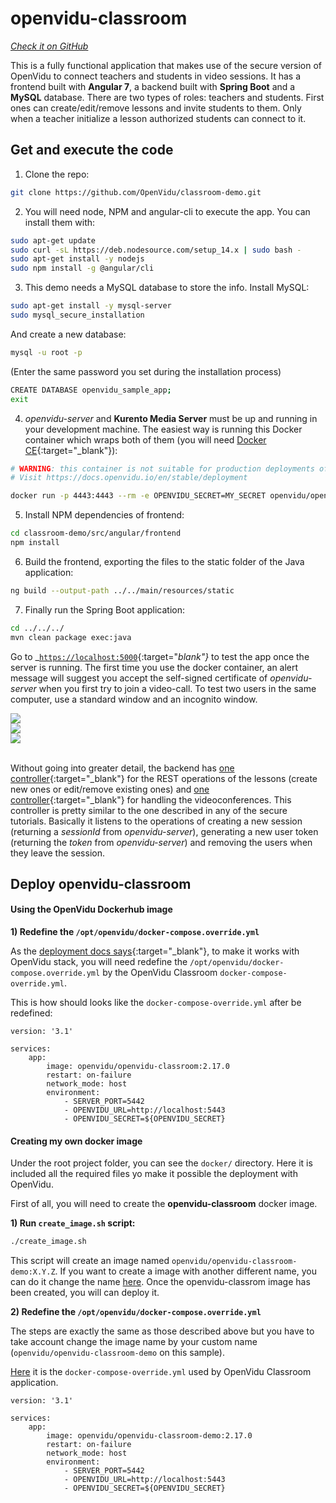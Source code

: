 # openvidu-classroom

<a href="https://github.com/OpenVidu/classroom-demo" target="_blank"><i class="icon ion-social-github"> Check it on GitHub</i></a>

This is a fully functional application that makes use of the secure version of OpenVidu to connect teachers and students in video sessions. It has a frontend built with <strong>Angular 7</strong>, a backend built with <strong>Spring Boot</strong> and a <strong>MySQL</strong> database. There are two types of roles: teachers and students. First ones can create/edit/remove lessons and invite students to them. Only when a teacher initialize a lesson authorized students can connect to it.



## Get and execute the code


1) Clone the repo:

```bash
git clone https://github.com/OpenVidu/classroom-demo.git
```
2) You will need node, NPM and angular-cli to execute the app. You can install them with:


```bash
sudo apt-get update
sudo curl -sL https://deb.nodesource.com/setup_14.x | sudo bash -
sudo apt-get install -y nodejs
sudo npm install -g @angular/cli
```

3) This demo needs a MySQL database to store the info. Install MySQL:

```bash
sudo apt-get install -y mysql-server
sudo mysql_secure_installation
```
 And create a new database:

```bash
mysql -u root -p
```
(Enter the same password you set during the installation process)

```bash
CREATE DATABASE openvidu_sample_app;
exit
```

4) *openvidu-server* and **Kurento Media Server** must be up and running in your development machine. The easiest way is running this Docker container which wraps both of them (you will need [Docker CE](https://store.docker.com/search?type=edition&offering=community){:target="_blank"}):

```bash
# WARNING: this container is not suitable for production deployments of OpenVidu Platform
# Visit https://docs.openvidu.io/en/stable/deployment

docker run -p 4443:4443 --rm -e OPENVIDU_SECRET=MY_SECRET openvidu/openvidu-server-kms:2.17.0
```

5) Install NPM dependencies of frontend:

```bash
cd classroom-demo/src/angular/frontend
npm install
```

6) Build the frontend, exporting the files to the static folder of the Java application:

```bash
ng build --output-path ../../main/resources/static
```

7) Finally run the Spring Boot application:

```bash
cd ../../../
mvn clean package exec:java
```

Go to _[`https://localhost:5000`](https://localhost:5000){:target="_blank"}_ to test the app once the server is running. The first time you use the docker container, an alert message will suggest you accept the self-signed certificate of _openvidu-server_ when you first try to join a video-call. To test two users in the same computer, use a standard window and an incognito window.

<div class="row no-margin row-gallery">
  <div class="col-md-4">
    <a data-fancybox="gallery" href="img/demos/openvidu-classroom.png">
      <img class="img-responsive" src="img/demos/openvidu-classroom.png">
    </a>
  </div>
  <div class="col-md-4">
    <a data-fancybox="gallery" href="img/demos/openvidu-classroom-dashboard.png">
      <img class="img-responsive" src="img/demos/openvidu-classroom-dashboard.png">
    </a>
  </div>
  <div class="col-md-4">
    <a data-fancybox="gallery" href="img/demos/openvidu-classroom-video.png">
      <img class="img-responsive" src="img/demos/openvidu-classroom-video.png">
    </a>
  </div>
</div>

<br>

Without going into greater detail, the backend has [one controller](https://github.com/OpenVidu/classroom-demo/blob/master/src/main/java/io/openvidu/classroom/demo/lesson/LessonController.java){:target="_blank"} for the REST operations of the lessons (create new ones or edit/remove existing ones) and [one controller](https://github.com/OpenVidu/classroom-demo/blob/master/src/main/java/io/openvidu/classroom/demo/session_manager/SessionController.java){:target="_blank"} for handling the videoconferences. This controller is pretty similar to the one described in any of the secure tutorials. Basically it listens to the operations of creating a new session (returning a *sessionId* from *openvidu-server*), generating a new user token (returning the *token* from *openvidu-server*) and removing the users when they leave the session.



## Deploy openvidu-classroom

#### Using the OpenVidu Dockerhub image

**1) Redefine the `/opt/openvidu/docker-compose.override.yml`**

As the [deployment docs says](deployment/deploying-openvidu-apps/#with-docker){:target="_blank"}, to make it works with OpenVidu stack, you will need redefine the `/opt/openvidu/docker-compose.override.yml` by the OpenVidu Classroom `docker-compose-override.yml`.

This is how should looks like the `docker-compose-override.yml` after be redefined:

```
version: '3.1'

services:
    app:
        image: openvidu/openvidu-classroom:2.17.0
        restart: on-failure
        network_mode: host
        environment:
            - SERVER_PORT=5442
            - OPENVIDU_URL=http://localhost:5443
            - OPENVIDU_SECRET=${OPENVIDU_SECRET}
```

#### Creating my own docker image

Under the root project folder, you can see the `docker/` directory. Here it is included all the required files yo make it possible the deployment with OpenVidu.

First of all, you will need to create the **openvidu-classroom** docker image.

**1) Run `create_image.sh` script:**

```bash
./create_image.sh
```

This script will create an image named `openvidu/openvidu-classroom-demo:X.Y.Z`. If you want to create a image with another different name, you can do it change the name [here](https://github.com/OpenVidu/classroom-demo/blob/2a931237dc232743fbdb847bc70b93dd0c014d18/docker/create_image.sh#L5-L6). Once the openvidu-classrom image has been created, you will can deploy it.

**2) Redefine the `/opt/openvidu/docker-compose.override.yml`**

The steps are exactly the same as those described above but you have to take account change the image name by your custom name (`openvidu/openvidu-classroom-demo` on this sample).

[Here](https://github.com/OpenVidu/classroom-demo/blob/2a931237dc232743fbdb847bc70b93dd0c014d18/docker/docker-compose.override.yml#L1) it is the `docker-compose-override.yml` used by OpenVidu Classroom application.

```
version: '3.1'

services:
    app:
        image: openvidu/openvidu-classroom-demo:2.17.0
        restart: on-failure
        network_mode: host
        environment:
            - SERVER_PORT=5442
            - OPENVIDU_URL=http://localhost:5443
            - OPENVIDU_SECRET=${OPENVIDU_SECRET}
```


<link rel="stylesheet" href="https://cdnjs.cloudflare.com/ajax/libs/fancybox/3.1.20/jquery.fancybox.min.css" />
<script src="https://cdnjs.cloudflare.com/ajax/libs/fancybox/3.1.20/jquery.fancybox.min.js"></script>
<script>
  $().fancybox({
    selector : '[data-fancybox="gallery"]',
    infobar : true,
    arrows : false,
    loop: true,
    protect: true,
    transitionEffect: 'slide',
    buttons : [
        'close'
    ],
    clickOutside : 'close',
    clickSlide   : 'close',
  });
</script>

